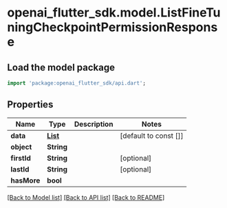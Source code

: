 # openai_flutter_sdk.model.ListFineTuningCheckpointPermissionResponse

## Load the model package
```dart
import 'package:openai_flutter_sdk/api.dart';
```

## Properties
Name | Type | Description | Notes
------------ | ------------- | ------------- | -------------
**data** | [**List<FineTuningCheckpointPermission>**](FineTuningCheckpointPermission.md) |  | [default to const []]
**object** | **String** |  | 
**firstId** | **String** |  | [optional] 
**lastId** | **String** |  | [optional] 
**hasMore** | **bool** |  | 

[[Back to Model list]](../README.md#documentation-for-models) [[Back to API list]](../README.md#documentation-for-api-endpoints) [[Back to README]](../README.md)


